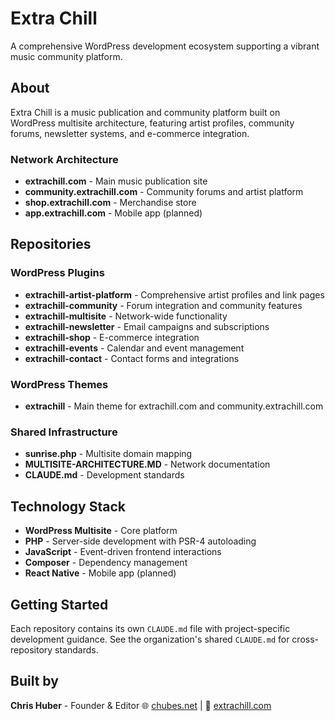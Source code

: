 # Extra Chill

A comprehensive WordPress development ecosystem supporting a vibrant music community platform.

## About

Extra Chill is a music publication and community platform built on WordPress multisite architecture, featuring artist profiles, community forums, newsletter systems, and e-commerce integration.

### Network Architecture

- **extrachill.com** - Main music publication site
- **community.extrachill.com** - Community forums and artist platform
- **shop.extrachill.com** - Merchandise store
- **app.extrachill.com** - Mobile app (planned)

## Repositories

### WordPress Plugins
- **extrachill-artist-platform** - Comprehensive artist profiles and link pages
- **extrachill-community** - Forum integration and community features
- **extrachill-multisite** - Network-wide functionality
- **extrachill-newsletter** - Email campaigns and subscriptions
- **extrachill-shop** - E-commerce integration
- **extrachill-events** - Calendar and event management
- **extrachill-contact** - Contact forms and integrations

### WordPress Themes
- **extrachill** - Main theme for extrachill.com and community.extrachill.com

### Shared Infrastructure
- **sunrise.php** - Multisite domain mapping
- **MULTISITE-ARCHITECTURE.MD** - Network documentation
- **CLAUDE.md** - Development standards

## Technology Stack

- **WordPress Multisite** - Core platform
- **PHP** - Server-side development with PSR-4 autoloading
- **JavaScript** - Event-driven frontend interactions
- **Composer** - Dependency management
- **React Native** - Mobile app (planned)

## Getting Started

Each repository contains its own `CLAUDE.md` file with project-specific development guidance. See the organization's shared `CLAUDE.md` for cross-repository standards.

## Built by

**Chris Huber** - Founder & Editor
🌐 [chubes.net](https://chubes.net) | 🎵 [extrachill.com](https://extrachill.com)
